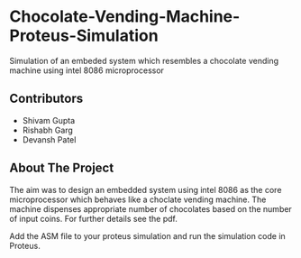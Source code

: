 # Chocolate-Vending-Machine-Proteus-Simulation
Simulation of an embeded system which resembles a chocolate vending machine using intel 8086 microprocessor
## Contributors
* Shivam Gupta
* Rishabh Garg
* Devansh Patel
## About The Project
The aim was to design an embedded system using intel 8086 as the core microprocessor which behaves like a choclate vending machine. The machine dispenses appropriate number of chocolates based on the number of input coins.
For further details see the pdf.

Add the ASM file to your proteus simulation and run the simulation code in Proteus.
